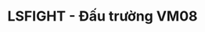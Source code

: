 ---
layout: post
title:  "LSFIGHT - Đấu trường VM08"
categories: [dp]
code: LSFIGHT
src: LSFIGHT.cpp
---